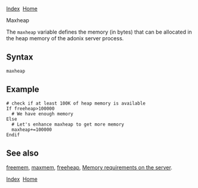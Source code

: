 [Index](index.html)  [Home](getting-started_home.html)

Maxheap

The `maxheap` variable defines the memory (in bytes) that can be allocated in the heap memory of the adonix server process.

## Syntax

```
maxheap
```

## Example

```
# check if at least 100K of heap memory is available
If freeheap>100000
  # We have enough memory
Else
  # Let's enhance maxheap to get more memory
  maxheap+=100000
Endif
```

## See also

[freemem](4gl_freemem.html), [maxmem](4gl_maxmem.html), [freeheap](4gl_freeheap.html), [Memory requirements on the server](developer-guide_memory-requirements-on-the-server.html).

  

[Index](index.html)  [Home](getting-started_home.html)